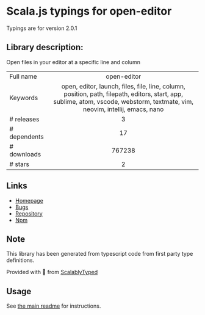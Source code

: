 
# Scala.js typings for open-editor

Typings are for version 2.0.1

## Library description:
Open files in your editor at a specific line and column

|                    |                 |
| ------------------ | :-------------: |
| Full name          | open-editor |
| Keywords           | open, editor, launch, files, file, line, column, position, path, filepath, editors, start, app, sublime, atom, vscode, webstorm, textmate, vim, neovim, intellij, emacs, nano |
| # releases         | 3 |
| # dependents       | 17 |
| # downloads        | 767238 |
| # stars            | 2 |

## Links
- [Homepage](https://github.com/sindresorhus/open-editor#readme)
- [Bugs](https://github.com/sindresorhus/open-editor/issues)
- [Repository](https://github.com/sindresorhus/open-editor)
- [Npm](https://www.npmjs.com/package/open-editor)
    


## Note
This library has been generated from typescript code from first party type definitions.

Provided with :purple_heart: from [ScalablyTyped](https://github.com/oyvindberg/ScalablyTyped)

## Usage
See [the main readme](../../readme.md) for instructions.


